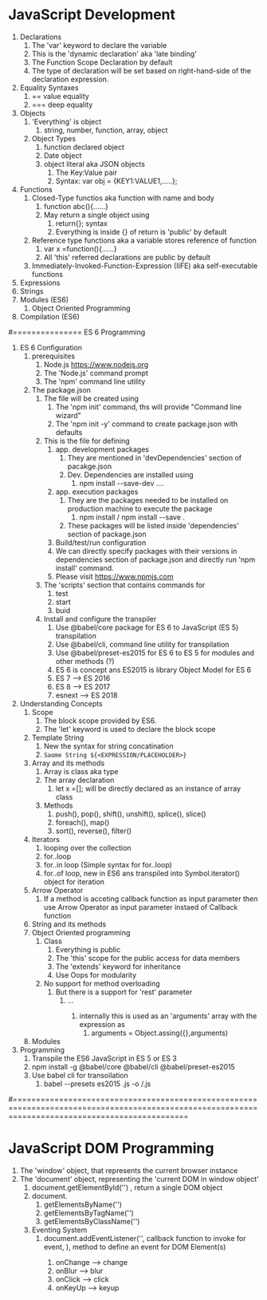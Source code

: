 # JavaScript Development
1. Declarations
   1. The 'var' keyword to declare the variable
   2. This is the 'dynamic declaration' aka 'late binding'
   3. The Function Scope Declaration by default
   4. The type of declaration will be set based on right-hand-side of the declaration expression.
2. Equality Syntaxes
   1. == value equality
   2. === deep equality
3. Objects
   1. 'Everything' is object
      1. string, number, function, array, object
   2. Object Types 
      1. function declared object
      2. Date object
      3. object literal aka JSON objects
         1. The Key:Value pair
         2. Syntax: var obj = {KEY1:VALUE1,.....}; 
4. Functions
   1. Closed-Type functios aka function with name  and body
      1. function abc(){......}
      2. May return a single object using 
         1. return{}; syntax
         2. Everything is inside {} of return is 'public' by default
   2. Reference type functions aka a variable stores reference of function
      1. var x =function(){......}
      2. All 'this' referred declarations are public by default
   3. Immediately-Invoked-Function-Expression (IIFE) aka self-executable functions
5. Expressions
6. Strings
7. Modules (ES6)
   1. Object Oriented Programming
8. Compilation (ES6)

#=============== ES 6 Programming
1. ES 6 Configuration
   1. prerequisites
      1. Node.js https://www.nodejs.org
      2. The 'Node.js' command prompt
      3. The 'npm' command line utility
   2. The package.json
      1. The file will be created using
         1. The 'npm init' command, ths will provide "Command line wizard"
         2. The 'npm init -y' command to create package.json with defaults 
      2. This is the file for defining
         1. app. development packages
            1. They are mentioned in 'devDependencies' section of pacakge.json
            2. Dev. Dependencies are installed using
               1. npm install --save-dev <PACKAGE-NAME1> <PACKAGE-NAME2>....
         2. app. execution packages
            1. They are the packages needed to be installed on production machine to execute the package
               1. npm install <PACKAGE-NAME> / npm install --save  <PACKAGE-NAME>.
            2. These packages will  be listed inside 'dependencies'  section of package.json
         3. Build/test/run configuration
         4. We can directly specify packages with their versions in dependencies section of package.json and directly run 'npm install' command. 
         5. Please visit https://www.npmjs.com
      3. The 'scripts' section that contains commands for
         1. test
         2. start
         3. buid
      4. Install and configure the transpiler
         1. Use @babel/core package for ES 6 to JavaScript (ES 5) transpilation
         2. Use @babel/cli, command line utility for transpilation
         3. Use @babel/preset-es2015 for ES 6 to ES 5 for modules and other methods (?)
         4. ES 6 is concept ans ES2015 is library Object Model for ES 6
         5. ES 7 --> ES 2016
         6. ES 8 --> ES 2017
         7. esnext --> ES 2018
2. Understanding Concepts
   1. Scope 
      1. The block scope provided by ES6.
      2. The 'let' keyword is used to declare the block scope
   2. Template String
      1. New the syntax for string concatination
      2. `Saome String ${<EXPRESSION/PLACEHOLDER>}`
   3. Array and its methods
      1. Array is class aka type
      2. The array declaration 
         1. let x =[]; will be directly declared as an instance of array class
      3. Methods
         1. push(), pop(), shift(), unshift(), splice(), slice()
         2. foreach(), map()
         3. sort(), reverse(), filter()
   4. Iterators
      1. looping over the collection
      2. for..loop
      3. for..in loop (Simple syntax for for..loop)
      4. for..of loop, new in ES6 ans transpiled into Symbol.iterator() object for iteration  
   5. Arrow Operator
      1. If a method is acceting callback function as input parameter then use Arrow Operator as input parameter instaed of Callback function
   6. String and its methods
   7. Object Oriented programming
      1. Class
         1. Everything is public
         2. The 'this' scope for the public access for data members
         3. The 'extends' keyword for inheritance
         4. Use Oops for modularity
      2. No support for method overloading
         1. But there is a support for 'rest' parameter
            1. ...<NAME-OF-PARAMETER>
               1. internally this is used as an 'arguments' array with the expression as
                  1. arguments = Object.assing({},arguments)
   8. Modules
3. Programming 
   1. Transpile the ES6 JavaScript in ES 5 or ES 3
   2. npm install -g @babel/core @babel/cli @babel/preset-es2015
   3. Use babel cli for transoilation
      1. babel --presets es2015 <source-file>.js -o <Target-Path>/<targetouput>.js  

#==================================================================================================================================================

# JavaScript DOM Programming
1. The 'window' object, that represents the current browser instance
2. The 'document' object, representing the 'current DOM in window object' 
   1. document.getElementById('<Id of DOM Element>') , return a single DOM object
   2. document.
      1. getElementsByName('<name attribute>')
      2. getElementsByTagName('<DOM tag name>')
      3. getElementsByClassName('<class attribute>')
   3. Eventing System
      1. document.addEventListener('<event-name>', callback function to invoke for event, <boolean to keep event attached >), method to define an event for DOM Element(s)
         1. onChange --> change
         2. onBlur --> blur
         3. onClick --> click
         4. onKeyUp --> keyup